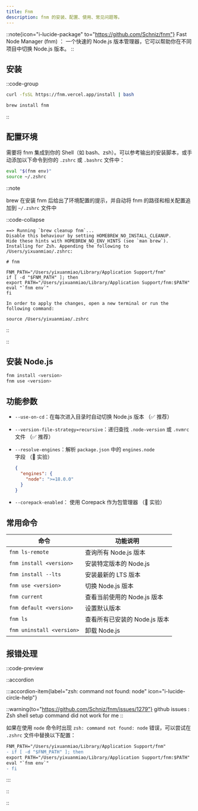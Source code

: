```yaml
---
title: Fnm
description: fnm 的安装、配置、使用、常见问题等。
---
```


::note{icon="i-lucide-package" to="https://github.com/Schniz/fnm"}
Fast Node Manager (fnm) ： 一个快速的 Node.js 版本管理器，它可以帮助你在不同项目中切换 Node.js 版本。
::

## 安装

::code-group

```sh [curl.sh]
curl -fsSL https://fnm.vercel.app/install | bash
```

```sh [brew.sh]
brew install fnm
```

::

## 配置环境

需要将 fnm 集成到你的 Shell（如 bash、zsh）。可以参考输出的安装脚本，或手动添加以下命令到你的 `.zshrc` 或 `.bashrc` 文件中：

```sh [sh]
eval "$(fnm env)"
source ~/.zshrc
```

::note

brew 在安装 fnm 后给出了环境配置的提示，并自动将 fnm 的路径和相关配置追加到 `~/.zshrc` 文件中

::code-collapse

```text [log]
==> Running `brew cleanup fnm`...
Disable this behaviour by setting HOMEBREW_NO_INSTALL_CLEANUP.
Hide these hints with HOMEBREW_NO_ENV_HINTS (see `man brew`).
Installing for Zsh. Appending the following to /Users/yixuanmiao/.zshrc:

# fnm

FNM_PATH="/Users/yixuanmiao/Library/Application Support/fnm"
if [ -d "$FNM_PATH" ]; then
export PATH="/Users/yixuanmiao/Library/Application Support/fnm:$PATH"
eval "`fnm env`"
fi

In order to apply the changes, open a new terminal or run the following command:

source /Users/yixuanmiao/.zshrc
```

::

::

## 安装 Node.js

```sh [sh]
fnm install <version>
fnm use <version>
```

## 功能参数

- `--use-on-cd`：在每次进入目录时自动切换 Node.js 版本 （✅ 推荐）
- `--version-file-strategy=recursive`：递归查找 `.node-version` 或 `.nvmrc` 文件 （✅ 推荐）
- `--resolve-engines`：解析 `package.json` 中的 `engines.node` 字段 （🧪 实验）

  ```json [package.json]
  {
    "engines": {
      "node": ">=18.0.0"
    }
  }
  ```
- `--corepack-enabled`： 使用 Corepack 作为包管理器 （🧪 实验）

## 常用命令

| 命令                      | 功能说明                      |
| ------------------------- | ----------------------------- |
| `fnm ls-remote`           | 查询所有 Node.js 版本         |
| `fnm install <version>`   | 安装特定版本的 Node.js        |
| `fnm install --lts`       | 安装最新的 LTS 版本           |
| `fnm use <version>`       | 切换 Node.js 版本             |
| `fnm current`             | 查看当前使用的 Node.js 版本   |
| `fnm default <version>`   | 设置默认版本                  |
| `fnm ls`                  | 查看所有已安装的 Node.js 版本 |
| `fnm uninstall <version>` | 卸载 Node.js                  |

## 报错处理

::code-preview

::accordion

  :::accordion-item{label="zsh: command not found: node" icon="i-lucide-circle-help"}

  ::warning{to="https://github.com/Schniz/fnm/issues/1279"}
  github issues : Zsh shell setup command did not work for me
  ::

  如果在使用 `node` 命令时出现 `zsh: command not found: node` 错误，可以尝试在 `.zshrc` 文件中替换以下配置：

  ```diff
  FNM_PATH="/Users/yixuanmiao/Library/Application Support/fnm"
  - if [ -d "$FNM_PATH" ]; then
  export PATH="/Users/yixuanmiao/Library/Application Support/fnm:$PATH"
  eval "`fnm env`"
  - fi
  ```
  :::

::

::
